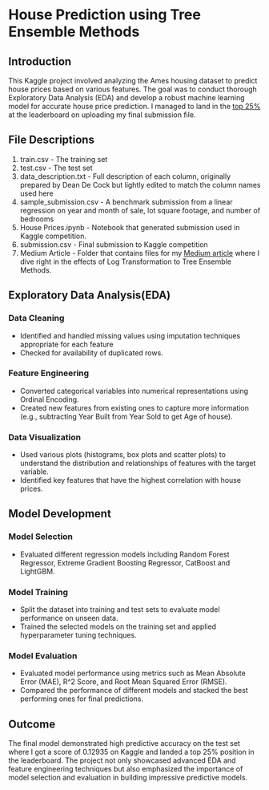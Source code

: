 # House Prediction using Tree Ensemble Methods
## Introduction
This Kaggle project involved analyzing the Ames housing dataset to predict house prices based on various features. The goal was to conduct thorough Exploratory Data Analysis (EDA) and develop a robust machine learning model for accurate house price prediction. I managed to land in the <a href='https://www.kaggle.com/competitions/house-prices-advanced-regression-techniques/leaderboard'>top 25%</a> at the leaderboard on uploading my final submission file.

## File Descriptions
1) train.csv - The training set
2) test.csv - The test set
3) data_description.txt - Full description of each column, originally prepared by Dean De Cock but lightly edited to match the column names used here
4) sample_submission.csv - A benchmark submission from a linear regression on year and month of sale, lot square footage, and number of bedrooms
5) House Prices.ipynb - Notebook that generated submission used in Kaggle competition.
6) submission.csv - Final submission to Kaggle competition
7) Medium Article - Folder that contains files for my <a href="https://medium.com/@stevechesa/log-transforming-target-variables-and-enhancing-tree-ensembles-53be435d8041">Medium article</a> where I dive right in the effects of Log Transformation to Tree Ensemble Methods.

## Exploratory Data Analysis(EDA)
### Data Cleaning
  - Identified and handled missing values using imputation techniques appropriate for each feature 
  - Checked for availability of duplicated rows.

### Feature Engineering
  - Converted categorical variables into numerical representations using Ordinal Encoding.
  - Created new features from existing ones to capture more information (e.g., subtracting Year Built from Year Sold to get Age of house).

### Data Visualization
  - Used various plots (histograms, box plots and scatter plots) to understand the distribution and relationships of features with the target variable.
  - Identified key features that have the highest correlation with house prices.

## Model Development
### Model Selection
  - Evaluated different regression models including Random Forest Regressor, Extreme Gradient Boosting Regressor, CatBoost and LightGBM.

### Model Training
  - Split the dataset into training and test sets to evaluate model performance on unseen data.
  - Trained the selected models on the training set and applied hyperparameter tuning techniques.

### Model Evaluation
  - Evaluated model performance using metrics such as Mean Absolute Error (MAE), R^2 Score, and Root Mean Squared Error (RMSE).
  - Compared the performance of different models and stacked the best performing ones for final predictions.

## Outcome
The final model demonstrated high predictive accuracy on the test set where I got a score of 0.12935 on Kaggle and landed a top 25% position in the leaderboard. The project not only showcased advanced EDA and feature engineering techniques but also emphasized the importance of model selection and evaluation in building impressive predictive models.
